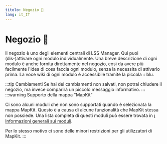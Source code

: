 ```yaml
---
titolo: Negozio 🛒
lang: it_IT
---
```


# Negozio :shopping_cart:

Il negozio è uno degli elementi centrali di LSS Manager. Qui puoi (dis-)attivare ogni modulo individualmente. Una breve descrizione di ogni modulo è anche fornita direttamente nel negozio, così da avere più facilmente l'idea di cosa faccia ogni modulo, senza la necessita di attivarlo prima. La voce wiki di ogni modulo è accessibile tramite la piccola `i` blu.

:::tip Cambiamenti
Se hai dei cambiamenti non salvati, non potrai chiudere il negozio, ma invece comparirà un piccolo messaggio informativo.
:::
:::warning Supporto della mappa "MapKit"

Ci sono alcuni moduli che non sono supportati quando è selezionata la mappa MapKit. Questo è a causa di alcune funzionalità che MapKit stessa non possiede. Una lista completa di questi moduli può essere trovata in [ℹ️ Informazioni generali sui moduli][docs.apps].

Per lo stesso motivo ci sono delle minori restrizioni per gli utilizzatori di MapKit.
:::

<!-- ==START_FOOTER== Do NOT edit anything below this line! Any edits will be removed as content is auto generated! -->
[lssm.status]: https://status.lss-manager.de/
[lssm.discord]: https://discord.gg/RcTNjpB
[lssm.userscript]: https://v4.lss-manager.de/lssm-v4.user.js
[lssm.donations]: https://donate.lss-manager.de/
[docs]: https://docs.lss-manager.de/
[docs.apps]: /it_IT/apps.md
[docs.appstore]: /it_IT/appstore.md
[docs.bugs]: /it_IT/bugs.md
[docs.error_report]: /it_IT/error_report.md
[docs.faq]: /it_IT/faq.md
[docs.metadata]: /it_IT/metadata.md
[docs.other]: /it_IT/other.md
[docs.settings]: /it_IT/settings.md
[docs.suggestions]: /it_IT/suggestions.md
[docs.support]: /it_IT/support.md
[games.self]: https://operatore112.it
[tampermonkey]: https://tampermonkey.net/
[github]: https://github.com/LSS-Manager/LSSM-V.4
[github.issues]: https://github.com/LSS-Manager/LSSM-V.4/issues
[github.issues.open]: https://github.com/LSS-Manager/LSSM-V.4/issues?q=is%3Aissue+is%3Aopen+label%3Abug
